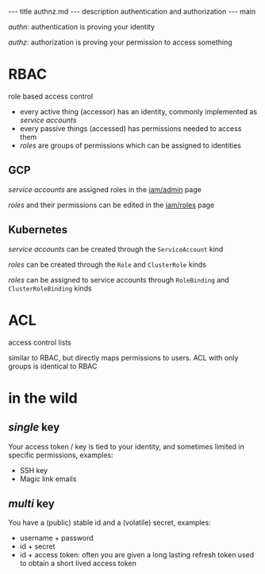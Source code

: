 --- title
authnz.md
--- description
authentication and authorization
--- main


_authn_: authentication is proving your identity

_authz_: authorization is proving your permission to access something

# RBAC

role based access control

- every active thing (accessor) has an identity, commonly implemented as _service accounts_
- every passive things (accessed) has permissions needed to access them
- _roles_ are groups of permissions which can be assigned to identities

## GCP

_service accounts_ are assigned roles in the [iam/admin](https://console.cloud.google.com/iam-admin/iam) page

_roles_ and their permissions can be edited in the [iam/roles](https://console.cloud.google.com/iam-admin/roles) page

## Kubernetes

_service accounts_ can be created through the `ServiceAccount` kind

_roles_ can be created through the `Role` and `ClusterRole` kinds

_roles_ can be assigned to service accounts through `RoleBinding` and `ClusterRoleBinding` kinds

# ACL

access control lists

similar to RBAC,
but directly maps permissions to users.
ACL with only groups is identical to RBAC

# in the wild

## _single_ key

Your access token / key is tied to your identity,
and sometimes limited in specific permissions,
examples:

- SSH key
- Magic link emails

## _multi_ key

You have a (public) stable id and a (volatile) secret,
examples:

- username + password
- id + secret
- id + access token: often you are given a long lasting refresh token used to obtain a short lived access token
